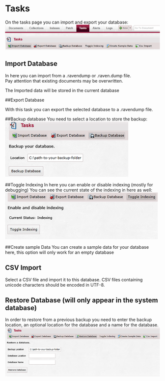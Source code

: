 # Tasks

On the tasks page you can import and export your database:  
![Tasks Fig 1](Images/studio_tasks_1.PNG)

## Import Database

In here you can import from a .ravendump or .raven.dump file.  
Pay attention that existing documents may be overwritten.  

The Imported data will be stored in the current database

##Export Database

With this task you can export the selected database to a .ravendump file.

##Backup database
You need to select a location to store the backup:  
![Tasks Fig 2](Images/studio_tasks_2.PNG)

##Toggle Indexing
In here you can enable or disable indexing (mostly for debugging)
You can see the current state of the indexing in here as well:  
![Tasks Fig 3](Images/studio_tasks_3.PNG)

##Create sample Data 
You can create a sample data for your database here, this option will only work for an empty database 

## CSV Import
Select a CSV file and import it to this database. CSV files containing unicode characters should be encoded in UTF-8.

## Restore Database (will only appear in the system database) 
In order to restore from a previous backup you need to enter the backup location, an optional location for the database and a name for the database.  
![Tasks Fig 4](Images/studio_tasks_4.PNG)
